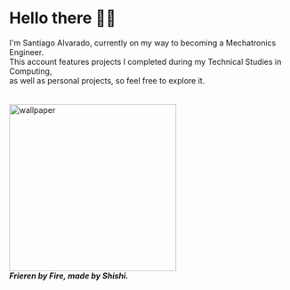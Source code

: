 # Hello there 👋😴

I'm Santiago Alvarado, currently on my way to becoming a Mechatronics Engineer.\
This account features projects I completed during my Technical Studies in Computing, \
as well as personal projects, so feel free to explore it.
<br/><br/><br/>
<img src="https://github.com/Santiago-Alv/Santiago-Alv/blob/main/fire.gif" height="300" alt="wallpaper">\
<i><strong>Frieren by Fire, made by Shishi.<strong/><i/>
